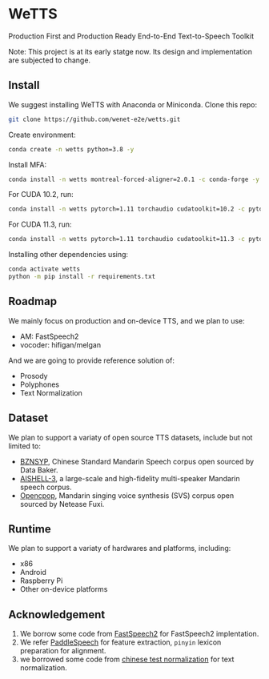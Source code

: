 # WeTTS

Production First and Production Ready End-to-End Text-to-Speech Toolkit

Note: This project is at its early statge now.
Its design and implementation are subjected to change.

## Install

We suggest installing WeTTS with Anaconda or Miniconda.
Clone this repo:
```sh
git clone https://github.com/wenet-e2e/wetts.git
```
Create environment:
```bash
conda create -n wetts python=3.8 -y
```
Install MFA:
```bash
conda install -n wetts montreal-forced-aligner=2.0.1 -c conda-forge -y
```
For CUDA 10.2, run:
``` sh
conda install -n wetts pytorch=1.11 torchaudio cudatoolkit=10.2 -c pytorch -y
```
For CUDA 11.3, run:
``` sh
conda install -n wetts pytorch=1.11 torchaudio cudatoolkit=11.3 -c pytorch -y
```
Installing other dependencies using:
```sh
conda activate wetts
python -m pip install -r requirements.txt
```

## Roadmap

We mainly focus on production and on-device TTS, and we plan to use:

* AM: FastSpeech2
* vocoder: hifigan/melgan

And we are going to provide reference solution of:

* Prosody
* Polyphones
* Text Normalization

## Dataset

We plan to support a variaty of open source TTS datasets, include but not limited to:

* [BZNSYP](https://www.data-baker.com/data/index/TNtts/), Chinese Standard Mandarin Speech corpus open sourced by Data Baker.
* [AISHELL-3](https://openslr.org/93/), a large-scale and high-fidelity multi-speaker Mandarin speech corpus.
* [Opencpop](https://wenet.org.cn/opencpop/), Mandarin singing voice synthesis (SVS) corpus open sourced by Netease Fuxi.

## Runtime

We plan to support a variaty of hardwares and platforms, including:

* x86
* Android
* Raspberry Pi
* Other on-device platforms

## Acknowledgement

1. We borrow some code from [FastSpeech2](https://github.com/ming024/FastSpeech2) for FastSpeech2 implentation.
2. We refer [PaddleSpeech](https://github.com/PaddlePaddle/PaddleSpeech) for feature extraction,
   `pinyin` lexicon preparation for alignment.
3. we borrowed some code from [chinese test normalization](https://github.com/speechio/chinese_text_normalization) for text normalization.
